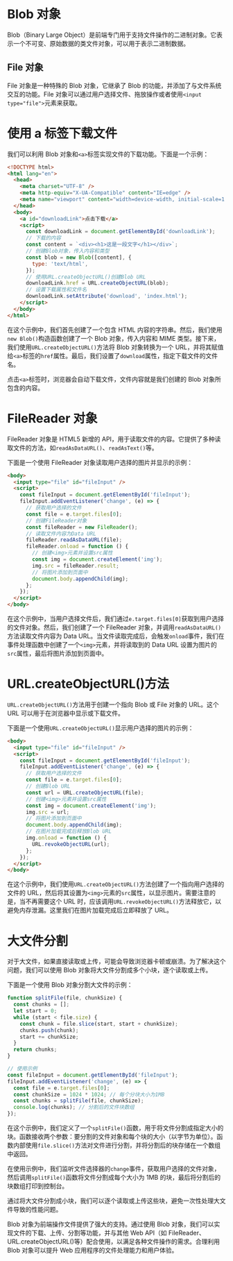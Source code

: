 # Blob 对象

Blob（Binary Large Object）是前端专门用于支持文件操作的二进制对象。它表示一个不可变、原始数据的类文件对象，可以用于表示二进制数据。

## File 对象

File 对象是一种特殊的 Blob 对象，它继承了 Blob 的功能，并添加了与文件系统交互的功能。File 对象可以通过用户选择文件、拖放操作或者使用`<input type="file">`元素来获取。

# 使用 a 标签下载文件

我们可以利用 Blob 对象和`<a>`标签实现文件的下载功能。下面是一个示例：

```html
<!DOCTYPE html>
<html lang="en">
  <head>
    <meta charset="UTF-8" />
    <meta http-equiv="X-UA-Compatible" content="IE=edge" />
    <meta name="viewport" content="width=device-width, initial-scale=1.0" />
  </head>
  <body>
    <a id="downloadLink">点击下载</a>
    <script>
      const downloadLink = document.getElementById('downloadLink');
      // 下载的内容
      const content = `<div><h1>这是一段文字</h1></div>`;
      // 创建Blob对象，传入内容和类型
      const blob = new Blob([content], {
        type: 'text/html',
      });
      // 使用URL.createObjectURL()创建Blob URL
      downloadLink.href = URL.createObjectURL(blob);
      // 设置下载属性和文件名
      downloadLink.setAttribute('download', 'index.html');
    </script>
  </body>
</html>
```

在这个示例中，我们首先创建了一个包含 HTML 内容的字符串。然后，我们使用`new Blob()`构造函数创建了一个 Blob 对象，传入内容和 MIME 类型。接下来，我们使用`URL.createObjectURL()`方法将 Blob 对象转换为一个 URL，并将其赋值给`<a>`标签的`href`属性。最后，我们设置了`download`属性，指定下载文件的文件名。

点击`<a>`标签时，浏览器会自动下载文件，文件内容就是我们创建的 Blob 对象所包含的内容。

# FileReader 对象

FileReader 对象是 HTML5 新增的 API，用于读取文件的内容。它提供了多种读取文件的方法，如`readAsDataURL()`、`readAsText()`等。

下面是一个使用 FileReader 对象读取用户选择的图片并显示的示例：

```html
<body>
  <input type="file" id="fileInput" />
  <script>
    const fileInput = document.getElementById('fileInput');
    fileInput.addEventListener('change', (e) => {
      // 获取用户选择的文件
      const file = e.target.files[0];
      // 创建FileReader对象
      const fileReader = new FileReader();
      // 读取文件内容为Data URL
      fileReader.readAsDataURL(file);
      fileReader.onload = function () {
        // 创建<img>元素并设置src属性
        const img = document.createElement('img');
        img.src = fileReader.result;
        // 将图片添加到页面中
        document.body.appendChild(img);
      };
    });
  </script>
</body>
```

在这个示例中，当用户选择文件后，我们通过`e.target.files[0]`获取到用户选择的文件对象。然后，我们创建了一个 FileReader 对象，并调用`readAsDataURL()`方法读取文件内容为 Data URL。当文件读取完成后，会触发`onload`事件，我们在事件处理函数中创建了一个`<img>`元素，并将读取到的 Data URL 设置为图片的`src`属性，最后将图片添加到页面中。

# URL.createObjectURL()方法

`URL.createObjectURL()`方法用于创建一个指向 Blob 或 File 对象的 URL。这个 URL 可以用于在浏览器中显示或下载文件。

下面是一个使用`URL.createObjectURL()`显示用户选择的图片的示例：

```html
<body>
  <input type="file" id="fileInput" />
  <script>
    const fileInput = document.getElementById('fileInput');
    fileInput.addEventListener('change', (e) => {
      // 获取用户选择的文件
      const file = e.target.files[0];
      // 创建Blob URL
      const url = URL.createObjectURL(file);
      // 创建<img>元素并设置src属性
      const img = document.createElement('img');
      img.src = url;
      // 将图片添加到页面中
      document.body.appendChild(img);
      // 在图片加载完成后释放Blob URL
      img.onload = function () {
        URL.revokeObjectURL(url);
      };
    });
  </script>
</body>
```

在这个示例中，我们使用`URL.createObjectURL()`方法创建了一个指向用户选择的文件的 URL，然后将其设置为`<img>`元素的`src`属性，以显示图片。需要注意的是，当不再需要这个 URL 时，应该调用`URL.revokeObjectURL()`方法释放它，以避免内存泄漏。这里我们在图片加载完成后立即释放了 URL。

# 大文件分割

对于大文件，如果直接读取或上传，可能会导致浏览器卡顿或崩溃。为了解决这个问题，我们可以使用 Blob 对象将大文件分割成多个小块，逐个读取或上传。

下面是一个使用 Blob 对象分割大文件的示例：

```javascript
function splitFile(file, chunkSize) {
  const chunks = [];
  let start = 0;
  while (start < file.size) {
    const chunk = file.slice(start, start + chunkSize);
    chunks.push(chunk);
    start += chunkSize;
  }
  return chunks;
}

// 使用示例
const fileInput = document.getElementById('fileInput');
fileInput.addEventListener('change', (e) => {
  const file = e.target.files[0];
  const chunkSize = 1024 * 1024; // 每个分块大小为1MB
  const chunks = splitFile(file, chunkSize);
  console.log(chunks); // 分割后的文件块数组
});
```

在这个示例中，我们定义了一个`splitFile()`函数，用于将文件分割成指定大小的块。函数接收两个参数：要分割的文件对象和每个块的大小（以字节为单位）。函数内部使用`file.slice()`方法对文件进行分割，并将分割后的块存储在一个数组中返回。

在使用示例中，我们监听文件选择器的`change`事件，获取用户选择的文件对象，然后调用`splitFile()`函数将文件分割成每个大小为 1MB 的块，最后将分割后的块数组打印到控制台。

通过将大文件分割成小块，我们可以逐个读取或上传这些块，避免一次性处理大文件导致的性能问题。

Blob 对象为前端操作文件提供了强大的支持。通过使用 Blob 对象，我们可以实现文件的下载、上传、分割等功能，并与其他 Web API（如 FileReader、URL.createObjectURL()等）配合使用，以满足各种文件操作的需求。合理利用 Blob 对象可以提升 Web 应用程序的文件处理能力和用户体验。
